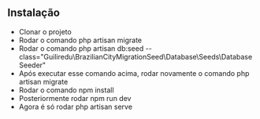 ## Instalação

- Clonar o projeto
- Rodar o comando php artisan migrate
- Rodar o comando php artisan db:seed --class="Guiliredu\BrazilianCityMigrationSeed\Database\Seeds\DatabaseSeeder"
- Após executar esse comando acima, rodar novamente o comando php artisan migrate
- Rodar o comando npm install
- Posteriormente rodar npm run dev
- Agora é só rodar php artisan serve
